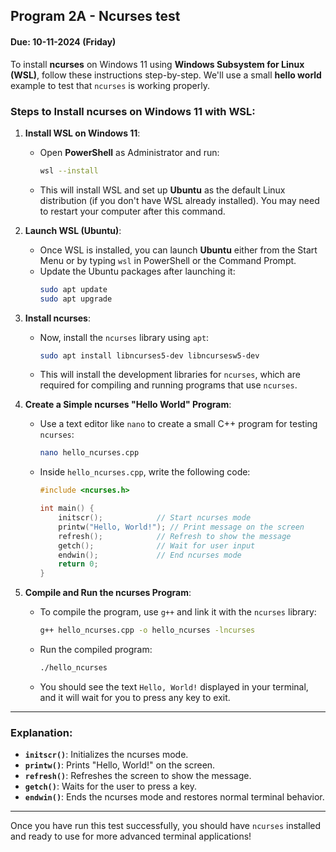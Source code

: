 ## Program 2A - Ncurses test

#### Due: 10-11-2024 (Friday)

To install **ncurses** on Windows 11 using **Windows Subsystem for Linux (WSL)**, follow these instructions step-by-step. We'll use a small **hello world** example to test that `ncurses` is working properly.

### Steps to Install ncurses on Windows 11 with WSL:

1. **Install WSL on Windows 11**:

   - Open **PowerShell** as Administrator and run:
     ```bash
     wsl --install
     ```
   - This will install WSL and set up **Ubuntu** as the default Linux distribution (if you don't have WSL already installed). You may need to restart your computer after this command.

2. **Launch WSL (Ubuntu)**:

   - Once WSL is installed, you can launch **Ubuntu** either from the Start Menu or by typing `wsl` in PowerShell or the Command Prompt.
   - Update the Ubuntu packages after launching it:
     ```bash
     sudo apt update
     sudo apt upgrade
     ```

3. **Install ncurses**:

   - Now, install the `ncurses` library using `apt`:
     ```bash
     sudo apt install libncurses5-dev libncursesw5-dev
     ```
   - This will install the development libraries for `ncurses`, which are required for compiling and running programs that use `ncurses`.

4. **Create a Simple ncurses "Hello World" Program**:

   - Use a text editor like `nano` to create a small C++ program for testing `ncurses`:

     ```bash
     nano hello_ncurses.cpp
     ```

   - Inside `hello_ncurses.cpp`, write the following code:

     ```cpp
     #include <ncurses.h>

     int main() {
         initscr();            // Start ncurses mode
         printw("Hello, World!"); // Print message on the screen
         refresh();            // Refresh to show the message
         getch();              // Wait for user input
         endwin();             // End ncurses mode
         return 0;
     }
     ```

5. **Compile and Run the ncurses Program**:

   - To compile the program, use `g++` and link it with the `ncurses` library:
     ```bash
     g++ hello_ncurses.cpp -o hello_ncurses -lncurses
     ```
   - Run the compiled program:

     ```bash
     ./hello_ncurses
     ```

   - You should see the text `Hello, World!` displayed in your terminal, and it will wait for you to press any key to exit.

---

### Explanation:

- **`initscr()`**: Initializes the ncurses mode.
- **`printw()`**: Prints "Hello, World!" on the screen.
- **`refresh()`**: Refreshes the screen to show the message.
- **`getch()`**: Waits for the user to press a key.
- **`endwin()`**: Ends the ncurses mode and restores normal terminal behavior.

---

Once you have run this test successfully, you should have `ncurses` installed and ready to use for more advanced terminal applications!
